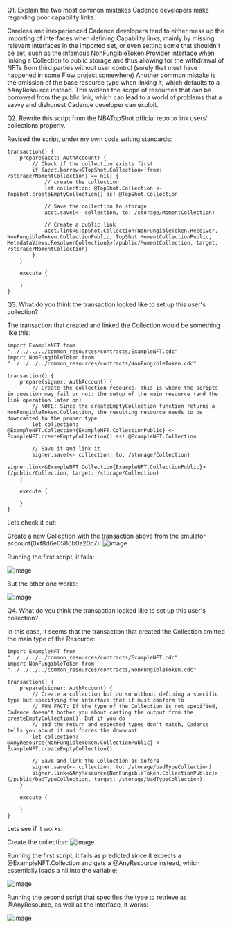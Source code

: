 Q1. Explain the two most common mistakes Cadence developers make regarding poor capability links.

Careless and inexperienced Cadence developers tend to either mess up the importing of interfaces when defining Capability links, mainly by missing relevant interfaces in the imported set, or even setting some that shouldn't be set, such as the infamous NonFungibleToken.Provider interface when linking a Collection to public storage and thus allowing for the withdrawal of NFTs from third parties without user control (surely that must have happened in some Flow project somewhere)
Another common mistake is the omission of the base resource type when linking it, which defaults to a &AnyResource instead. This widens the scope of resources that can be borrowed from the public link, which can lead to a world of problems that a savvy and dishonest Cadence developer can exploit.

Q2. Rewrite this script from the NBATopShot official repo to link users' collections properly.

Revised the script, under my own code writing standards:
```cadence
transaction() {
    prepare(acct: AuthAccount) {
        // Check if the collection exists first
        if (acct.borrow<&TopShot.Collection>(from: /storage/MomentCollection) == nil) {
            // create the collection
            let collection: @TopShot.Collection <- TopShot.createEmptyCollection() as! @TopShot.Collection

            // Save the collection to storage
            acct.save(<- collection, to: /storage/MomentCollection)

            // Create a public link
            acct.link<&TopShot.Collection{NonFungibleToken.Receiver, NonFungibleToken.CollectionPublic, TopShot.MomentCollectionPublic, MetadataViews.ResolverCollection}>(/public/MomentCollection, target: /storage/MomentCollection)
        }
    }

    execute {

    }
}
```

Q3. What do you think the transaction looked like to set up this user's collection?

The transaction that created and linked the Collection would be something like this:

```cadence
import ExampleNFT from "../../../../common_resources/contracts/ExampleNFT.cdc"
import NonFungibleToken from "../../../../common_resources/contracts/NonFungibleToken.cdc"

transaction() {
    prepare(signer: AuthAccount) {
        // Create the collection resource. This is where the scripts in question may fail or not: the setup of the main resource (and the link operation later on)
        // NOTE: Since the createEmptyCollection function returns a NonFungibleToken.Collection, the resulting resource needs to be downcasted to the proper type
        let collection: @ExampleNFT.Collection{ExampleNFT.CollectionPublic} <- ExampleNFT.createEmptyCollection() as! @ExampleNFT.Collection

        // Save it and link it
        signer.save(<- collection, to: /storage/Collection)
        signer.link<&ExampleNFT.Collection{ExampleNFT.CollectionPublic}>(/public/Collection, target: /storage/Collection)
    }

    execute {

    }
}
```

Lets check it out:

Create a new Collection with the transaction above from the emulator account(0xf8d6e0586b0a20c7):
![image](https://user-images.githubusercontent.com/39467168/213733989-704ae375-35c2-439f-82d2-f01dcb6e33bc.png)

Running the first script, it fails:

![image](https://user-images.githubusercontent.com/39467168/213733606-c7825c37-2546-41b8-8ee9-dd8ad730167e.png)

But the other one works:

![image](https://user-images.githubusercontent.com/39467168/213733718-1c1a2cc9-3bb3-4e6e-8712-9b7e98ede49d.png)

Q4. What do you think the transaction looked like to set up this user's collection?

In this case, it seems that the transaction that created the Collection omitted the main type of the Resource:

```cadence
import ExampleNFT from "../../../../common_resources/contracts/ExampleNFT.cdc"
import NonFungibleToken from "../../../../common_resources/contracts/NonFungibleToken.cdc"

transaction() {
    prepare(signer: AuthAccount) {
        // Create a collection but do so without defining a specific type but specifying the interface that it must conform to
        // FUN FACT: If the type of the Collection is not specified, Cadence doesn't bother you about casting the output from the createEmptyCollection(). But if you do
        // and the return and expected types don't match, Cadence tells you about it and forces the downcast
        let collection: @AnyResource{NonFungibleToken.CollectionPublic} <- ExampleNFT.createEmptyCollection()

        // Save and link the Collection as before
        signer.save(<- collection, to: /storage/badTypeCollection)
        signer.link<&AnyResource{NonFungibleToken.CollectionPublic}>(/public/badTypeCollection, target: /storage/badTypeCollection)
    }

    execute {

    }
}
```

Lets see if it works:

Create the collection:
![image](https://user-images.githubusercontent.com/39467168/213746450-ac3390c7-ada3-4728-997e-d1867298699f.png)

Running the first script, it fails as predicted since it expects a @ExampleNFT.Collection and gets a @AnyResource instead, which essentially loads a nil into the variable:

![image](https://user-images.githubusercontent.com/39467168/213746727-9d5655e7-ea41-40d2-958f-4a69d8866c66.png)

Running the second script that specifies the type to retrieve as @AnyResource, as well as the interface, it works:

![image](https://user-images.githubusercontent.com/39467168/213747612-8cfee5bb-3b48-4617-ae8c-133c4a1fce0c.png)
